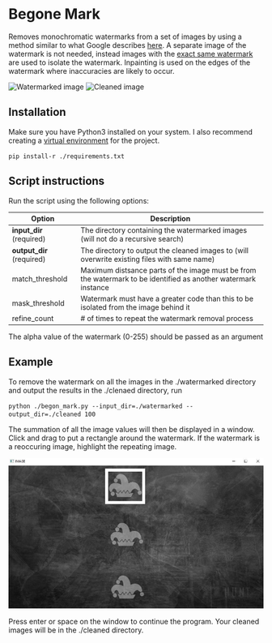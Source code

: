 # Begone Mark

Removes monochromatic watermarks from a set of images by using a method similar to what Google describes [here](https://www.youtube.com/watch?v=02Ywt87OpS4&feature=emb_logo).  A separate image of the watermark is not needed, instead images with the <u>exact same watermark</u> are used to isolate the watermark.  Inpainting is used on the edges of the watermark where inaccuracies are likely to occur.

![Watermarked image](./watermarked/l4.png)
![Cleaned image](./cleaned/7.png)

## Installation

Make sure you have Python3 installed on your system.  I also recommend creating a [virtual environment](https://docs.python.org/3/library/venv.html) for the project.
```
pip install-r ./requirements.txt
```

## Script instructions

Run the script using the following options:

| Option | Description |
| -- | -- |
| <b>input_dir</b> (required) | The directory containing the watermarked images (will not do a recursive search) |
| <b>output_dir</b> (required) | The directory to output the cleaned images to (will overwrite existing files with same name) |
| match_threshold | Maximum distsance parts of the image must be from the watermark to be identified as another watermark instance |
| mask_threshold | Watermark must have a greater code than this to be isolated from the image behind it |
| refine_count | # of times to repeat the watermark removal process |

The alpha value of the watermark (0-255) should be passed as an argument

## Example
To remove the watermark on all the images in the ./watermarked directory and output the results in the ./clenaed directory, run 
```
python ./begon_mark.py --input_dir=./watermarked --output_dir=./cleaned 100
```
The summation of all the image values will then be displayed in a window.  Click and drag to put a rectangle around the watermark.  If the watermark is a reoccuring image, highlight the repeating image.

![Watermark Summation](./rdme/identify.JPG)

Press enter or space on the window to continue the program.  Your cleaned images will be in the ./cleaned directory.
